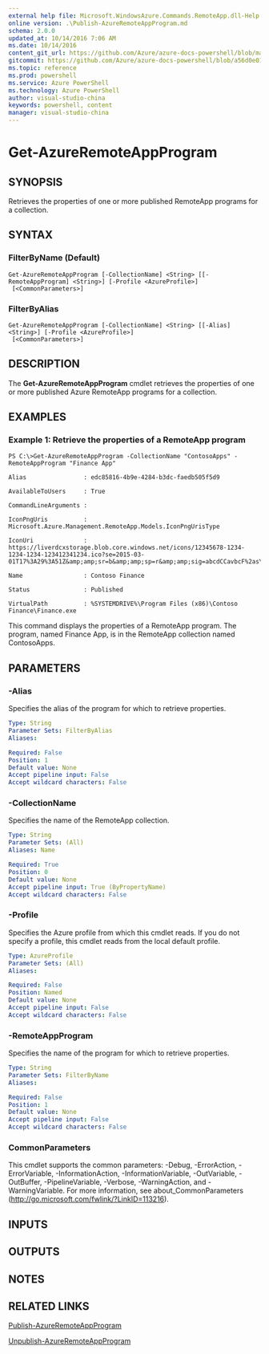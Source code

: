 ```yaml
---
external help file: Microsoft.WindowsAzure.Commands.RemoteApp.dll-Help.xml
online version: .\Publish-AzureRemoteAppProgram.md
schema: 2.0.0
updated_at: 10/14/2016 7:06 AM
ms.date: 10/14/2016
content_git_url: https://github.com/Azure/azure-docs-powershell/blob/master/azureps-cmdlets-docs/ServiceManagement/Azure.RemoteApp/v0.9.8/CmdletMDs/Get-AzureRemoteAppProgram.md
gitcommit: https://github.com/Azure/azure-docs-powershell/blob/a56d0e01e65c2c33aa2af13dd29addc94ead6e88/azureps-cmdlets-docs/ServiceManagement/Azure.RemoteApp/v0.9.8/CmdletMDs/Get-AzureRemoteAppProgram.md
ms.topic: reference
ms.prod: powershell
ms.service: Azure PowerShell
ms.technology: Azure PowerShell
author: visual-studio-china
keywords: powershell, content
manager: visual-studio-china
---
```


# Get-AzureRemoteAppProgram

## SYNOPSIS
Retrieves the properties of one or more published RemoteApp programs for a collection.

## SYNTAX

### FilterByName (Default)
```
Get-AzureRemoteAppProgram [-CollectionName] <String> [[-RemoteAppProgram] <String>] [-Profile <AzureProfile>]
 [<CommonParameters>]
```

### FilterByAlias
```
Get-AzureRemoteAppProgram [-CollectionName] <String> [[-Alias] <String>] [-Profile <AzureProfile>]
 [<CommonParameters>]
```

## DESCRIPTION
The **Get-AzureRemoteAppProgram** cmdlet retrieves the properties of one or more published Azure RemoteApp programs for a collection.

## EXAMPLES

### Example 1: Retrieve the properties of a RemoteApp program
```
PS C:\>Get-AzureRemoteAppProgram -CollectionName "ContosoApps" -RemoteAppProgram "Finance App"

Alias                : edc85816-4b9e-4284-b3dc-faedb505f5d9

AvailableToUsers     : True

CommandLineArguments : 

IconPngUris          : Microsoft.Azure.Management.RemoteApp.Models.IconPngUrisType

IconUri              : https://liverdcxstorage.blob.core.windows.net/icons/12345678-1234-1234-1234-123412341234.ico?se=2015-03-01T17%3A29%3A51Z&amp;amp;sr=b&amp;amp;sp=r&amp;amp;sig=abcdCCavbcF%2asY4RascaBauishCasd2FasdBHtasd2BPasdi5dasdD

Name                 : Contoso Finance

Status               : Published

VirtualPath          : %SYSTEMDRIVE%\Program Files (x86)\Contoso Finance\Finance.exe
```

This command displays the properties of a RemoteApp program.
The program, named Finance App, is in the RemoteApp collection named ContosoApps.

## PARAMETERS

### -Alias
Specifies the alias of the program for which to retrieve properties.

```yaml
Type: String
Parameter Sets: FilterByAlias
Aliases: 

Required: False
Position: 1
Default value: None
Accept pipeline input: False
Accept wildcard characters: False
```

### -CollectionName
Specifies the name of the RemoteApp collection.

```yaml
Type: String
Parameter Sets: (All)
Aliases: Name

Required: True
Position: 0
Default value: None
Accept pipeline input: True (ByPropertyName)
Accept wildcard characters: False
```

### -Profile
Specifies the Azure profile from which this cmdlet reads.
If you do not specify a profile, this cmdlet reads from the local default profile.

```yaml
Type: AzureProfile
Parameter Sets: (All)
Aliases: 

Required: False
Position: Named
Default value: None
Accept pipeline input: False
Accept wildcard characters: False
```

### -RemoteAppProgram
Specifies the name of the program for which to retrieve properties.

```yaml
Type: String
Parameter Sets: FilterByName
Aliases: 

Required: False
Position: 1
Default value: None
Accept pipeline input: False
Accept wildcard characters: False
```

### CommonParameters
This cmdlet supports the common parameters: -Debug, -ErrorAction, -ErrorVariable, -InformationAction, -InformationVariable, -OutVariable, -OutBuffer, -PipelineVariable, -Verbose, -WarningAction, and -WarningVariable. For more information, see about_CommonParameters (http://go.microsoft.com/fwlink/?LinkID=113216).

## INPUTS

## OUTPUTS

## NOTES

## RELATED LINKS

[Publish-AzureRemoteAppProgram](.\Publish-AzureRemoteAppProgram.md)

[Unpublish-AzureRemoteAppProgram](.\Unpublish-AzureRemoteAppProgram.md)

